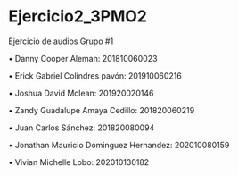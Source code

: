 # Ejercicio2_3PMO2
Ejercicio de audios
Grupo #1

• Danny Cooper Aleman: 201810060023

• Erick Gabriel Colindres pavón: 201910060216

• Joshua David Mclean: 201920020146

• Zandy Guadalupe Amaya Cedillo: 201820060219

• Juan Carlos Sánchez: 201820080094

• Jonathan Mauricio Dominguez Hernandez: 202010080159

• Vivian Michelle Lobo: 202010130182
